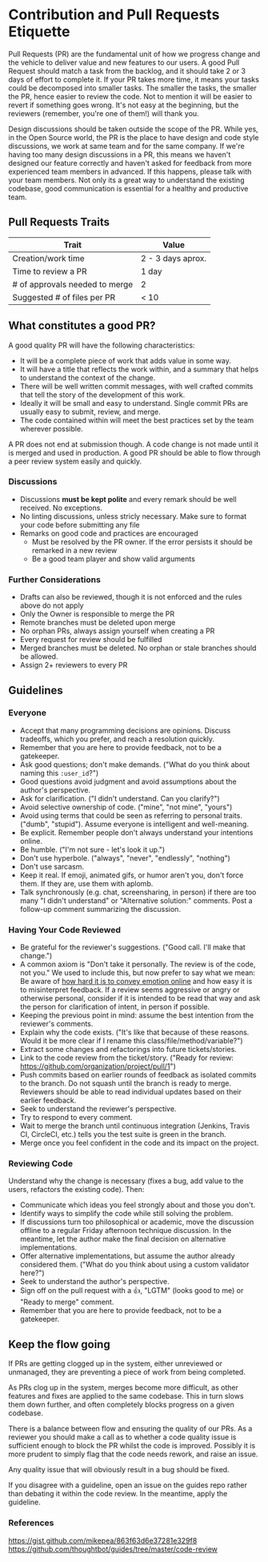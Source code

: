 # Contribution and Pull Requests Etiquette

Pull Requests (PR) are the fundamental unit of how we progress change and the vehicle to deliver value and new features to our users.
A good Pull Request should match a task from the backlog, and it should take 2 or 3 days of effort to complete it. If your PR takes more time, it means your tasks could be decomposed into smaller tasks. The smaller the tasks, the smaller the PR, hence easier to review the code. Not to mention it will be easier to revert if something goes wrong. It's not easy at the beginning, but the reviewers (remember, you're one of them!) will thank you.

Design discussions should be taken outside the scope of the PR. While yes, in the Open Source world, the PR is the place to have design and code style discussions, we work at same team and for the same company. If we're having too many design discussions in a PR, this means we haven't designed our feature correctly and haven't asked for feedback from more experienced team members in advanced. If this happens, please talk with your team members. Not only its a great way to understand the existing codebase, good communication is essential for a healthy and productive team.

## Pull Requests Traits

| Trait                          | Value             |
| ------------------------------ | ----------------- |
| Creation/work time             | 2 - 3 days aprox. |
| Time to review a PR            | 1 day             |
| # of approvals needed to merge | 2                 |
| Suggested # of files per PR    | < 10              |

## What constitutes a good PR?

A good quality PR will have the following characteristics:

  - It will be a complete piece of work that adds value in some way. 
  - It will have a title that reflects the work within, and a summary that helps to understand the context of the change.
  - There will be well written commit messages, with well crafted commits that tell the story of the development of this work.
  - Ideally it will be small and easy to understand. Single commit PRs are usually easy to submit, review, and merge.
  - The code contained within will meet the best practices set by the team wherever possible.

A PR does not end at submission though. A code change is not made until it is merged and used in production.
A good PR should be able to flow through a peer review system easily and quickly.

### Discussions

- Discussions **must be kept polite** and every remark should be well received. No exceptions.
- No linting discussions, unless stricly necessary. Make sure to format your code before submitting any file
- Remarks on good code and practices are encouraged
  - Must be resolved by the PR owner. If the error persists it should be remarked in a new review
  - Be a good team player and show valid arguments 
  
### Further Considerations

- Drafts can also be reviewed, though it is not enforced and the rules above do not apply
- Only the Owner is responsible to merge the PR
- Remote branches must be deleted upon merge
- No orphan PRs, always assign yourself when creating a PR
- Every request for review should be fulfilled
- Merged branches must be deleted. No orphan or stale branches should be allowed.
- Assign 2+ reviewers to every PR

## Guidelines 

### Everyone

* Accept that many programming decisions are opinions. Discuss tradeoffs, which
  you prefer, and reach a resolution quickly.
* Remember that you are here to provide feedback, not to be a gatekeeper.
* Ask good questions; don't make demands. ("What do you think about naming this
  `:user_id`?")
* Good questions avoid judgment and avoid assumptions about the author's
  perspective.
* Ask for clarification. ("I didn't understand. Can you clarify?")
* Avoid selective ownership of code. ("mine", "not mine", "yours")
* Avoid using terms that could be seen as referring to personal traits. ("dumb",
  "stupid"). Assume everyone is intelligent and well-meaning.
* Be explicit. Remember people don't always understand your intentions online.
* Be humble. ("I'm not sure - let's look it up.")
* Don't use hyperbole. ("always", "never", "endlessly", "nothing")
* Don't use sarcasm.
* Keep it real. If emoji, animated gifs, or humor aren't you, don't force them.
  If they are, use them with aplomb.
* Talk synchronously (e.g. chat, screensharing, in person) if there are too many
  "I didn't understand" or "Alternative solution:" comments. Post a follow-up
  comment summarizing the discussion.

### Having Your Code Reviewed

* Be grateful for the reviewer's suggestions. ("Good call. I'll make that
  change.")
* A common axiom is "Don't take it personally. The review is of the code, not you." We used to include this, but now prefer to say what we mean: Be aware of [how hard it is to convey emotion online] and how easy it is to misinterpret feedback. If a review seems aggressive or angry or otherwise personal, consider if it is intended to be read that way and ask the person for clarification of intent, in person if possible.
* Keeping the previous point in mind: assume the best intention from the reviewer's comments.
* Explain why the code exists. ("It's like that because of these reasons. Would
  it be more clear if I rename this class/file/method/variable?")
* Extract some changes and refactorings into future tickets/stories.
* Link to the code review from the ticket/story. ("Ready for review:
  https://github.com/organization/project/pull/1")
* Push commits based on earlier rounds of feedback as isolated commits to the
  branch. Do not squash until the branch is ready to merge. Reviewers should be
  able to read individual updates based on their earlier feedback.
* Seek to understand the reviewer's perspective.
* Try to respond to every comment.
* Wait to merge the branch until continuous integration (Jenkins, Travis CI,
  CircleCI, etc.) tells you the test suite is green in the branch.
* Merge once you feel confident in the code and its impact on the project.

[how hard it is to convey emotion online]: https://www.fastcodesign.com/3036748/why-its-so-hard-to-detect-emotion-in-emails-and-texts

### Reviewing Code

Understand why the change is necessary (fixes a bug, add value to the users, refactors the existing code). Then:

* Communicate which ideas you feel strongly about and those you don't.
* Identify ways to simplify the code while still solving the problem.
* If discussions turn too philosophical or academic, move the discussion offline
  to a regular Friday afternoon technique discussion. In the meantime, let the
  author make the final decision on alternative implementations.
* Offer alternative implementations, but assume the author already considered
  them. ("What do you think about using a custom validator here?")
* Seek to understand the author's perspective.
* Sign off on the pull request with a :thumbsup:, "LGTM" (looks good to me) or "Ready to merge" comment.
* Remember that you are here to provide feedback, not to be a gatekeeper.

## Keep the flow going

If PRs are getting clogged up in the system, either unreviewed or unmanaged, they are preventing a piece of work from being completed.

As PRs clog up in the system, merges become more difficult, as other features and fixes are applied to the same codebase. This in turn slows them down further, and often completely blocks progress on a given codebase.

There is a balance between flow and ensuring the quality of our PRs. As a reviewer you should make a call as to whether a code quality issue is sufficient enough to block the PR whilst the code is improved. Possibly it is more prudent to simply flag that the code needs rework, and raise an issue.

Any quality issue that will obviously result in a bug should be fixed.

If you disagree with a guideline, open an issue on the guides repo rather than
debating it within the code review. In the meantime, apply the guideline.


### References
https://gist.github.com/mikepea/863f63d6e37281e329f8
https://github.com/thoughtbot/guides/tree/master/code-review 
